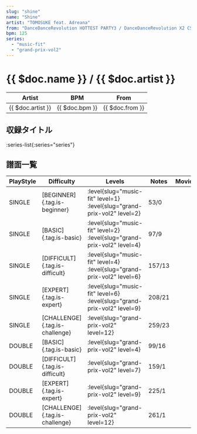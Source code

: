 ```yaml
---
slug: "shine"
name: "Shine"
artist: "TOMOSUKE feat. Adreana"
from: "DanceDanceRevolution HOTTEST PARTY3 / DanceDanceRevolution X2 CS"
bpm: 125
series:
  - "music-fit"
  - "grand-prix-vol2"
---
```


# {{ $doc.name }} / {{ $doc.artist }}

|Artist|BPM|From|
|------|---|----|
|{{ $doc.artist }}|{{ $doc.bpm }}|{{ $doc.from }}|

## 収録タイトル

:series-list{:series="series"}

## 譜面一覧

|PlayStyle|Difficulty|Levels|Notes|Movie|
|---------|----------|------|-----|-----|
|SINGLE|[BEGINNER]{.tag.is-beginner}|<div class="field is-grouped is-grouped-multiline"> :level{slug="music-fit" level=1} :level{slug="grand-prix-vol2" level=2}</div>|53/0||
|SINGLE|[BASIC]{.tag.is-basic}|<div class="field is-grouped is-grouped-multiline"> :level{slug="music-fit" level=2} :level{slug="grand-prix-vol2" level=4}</div>|97/9||
|SINGLE|[DIFFICULT]{.tag.is-difficult}|<div class="field is-grouped is-grouped-multiline"> :level{slug="music-fit" level=4} :level{slug="grand-prix-vol2" level=6}</div>|157/13||
|SINGLE|[EXPERT]{.tag.is-expert}|<div class="field is-grouped is-grouped-multiline"> :level{slug="music-fit" level=6} :level{slug="grand-prix-vol2" level=9}</div>|208/21||
|SINGLE|[CHALLENGE]{.tag.is-challenge}|<div class="field is-grouped is-grouped-multiline"> :level{slug="grand-prix-vol2" level=12}</div>|259/23||
|DOUBLE|[BASIC]{.tag.is-basic}|<div class="field is-grouped is-grouped-multiline"> :level{slug="grand-prix-vol2" level=4}</div>|99/16||
|DOUBLE|[DIFFICULT]{.tag.is-difficult}|<div class="field is-grouped is-grouped-multiline"> :level{slug="grand-prix-vol2" level=7}</div>|159/1||
|DOUBLE|[EXPERT]{.tag.is-expert}|<div class="field is-grouped is-grouped-multiline"> :level{slug="grand-prix-vol2" level=9}</div>|225/1||
|DOUBLE|[CHALLENGE]{.tag.is-challenge}|<div class="field is-grouped is-grouped-multiline"> :level{slug="grand-prix-vol2" level=12}</div>|261/1||
